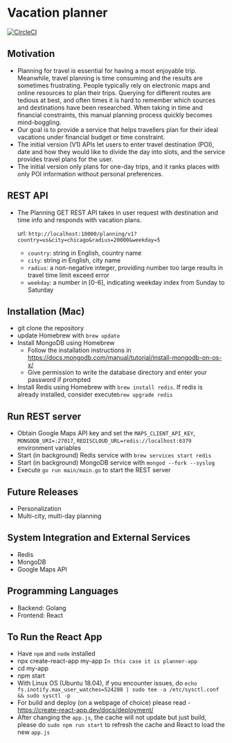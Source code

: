 # Vacation planner
[![CircleCI](https://circleci.com/gh/weihesdlegend/Vacation-Planner/tree/master.svg?style=svg&circle-token=7f88a49fd72bbe5020c873e24bc5f8a6e47bad63)](https://circleci.com/gh/weihesdlegend/Vacation-Planner/tree/master)

## Motivation
* Planning for travel is essential for having a most enjoyable trip.
Meanwhile, travel planning is time consuming and the results are sometimes frustrating.
People typically rely on electronic maps and online resources to plan their trips.
Querying for different routes are tedious at best, and often times it is hard to remember which sources and destinations have been researched.
When taking in time and financial constraints, this manual planning process quickly becomes mind-boggling.
* Our goal is to provide a service that helps travellers plan for their ideal vacations under financial budget or time constraint.
* The initial version (V1) APIs let users to enter travel destination (POI), date and how they would like to divide the day into slots, and the service provides travel plans for the user.
* The initial version only plans for one-day trips, and it ranks places with only POI information without personal preferences.

## REST API
* The Planning GET REST API takes in user request with destination and time info and responds with vacation plans.

    url: `http://localhost:10000/planning/v1?country=us&city=chicago&radius=20000&weekday=5`

  * `country`: string in English, country name
  * `city`: string in English, city name
  * `radius`: a non-negative integer, providing number too large results in travel time limit exceed error
  * `weekday`: a number in [0-6], indicating weekday index from Sunday to Saturday

## Installation (Mac)
* git clone the repository
* update Homebrew with `brew update`
* Install MongoDB using Homebrew
    + Follow the installation instructions in https://docs.mongodb.com/manual/tutorial/install-mongodb-on-os-x/
    + Give permission to write the database directory and enter your password if prompted
* Install Redis using Homebrew with `brew install redis`. If redis is already installed, consider execute`brew upgrade redis`

## Run REST server
* Obtain Google Maps API key and set the `MAPS_CLIENT_API_KEY`, `MONGODB_URI=:27017`,
`REDISCLOUD_URL=redis://localhost:6379` environment variables
* Start (in background) Redis service with `brew services start redis`
* Start (in background) MongoDB service with `mongod --fork --syslog`
* Execute `go run main/main.go` to start the REST server

## Future Releases
* Personalization
* Multi-city, multi-day planning


## System Integration and External Services
* Redis
* MongoDB
* Google Maps API


## Programming Languages
* Backend: Golang
* Frontend: React

## To Run the React App
- Have `npm` and `node` installed
- npx create-react-app my-app `In this case it is planner-app`
- cd my-app
- npm start
- With Linux OS (Ubuntu 18.04), if you encounter issues, do `echo fs.inotify.max_user_watches=524288 | sudo tee -a /etc/sysctl.conf && sudo sysctl -p`
- For build and deploy (on a webpage of choice) please read - https://create-react-app.dev/docs/deployment/
- After changing the `app.js`, the cache will not update but just build, please do `sudo npm run start` to refresh the cache and React to load the new `app.js`
